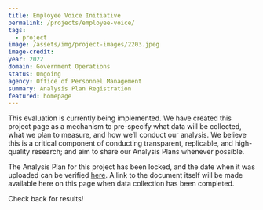 ```yaml
---
title: Employee Voice Initiative
permalink: /projects/employee-voice/
tags: 
  - project
image: /assets/img/project-images/2203.jpeg
image-credit: 
year: 2022
domain: Government Operations
status: Ongoing
agency: Office of Personnel Management
summary: Analysis Plan Registration
featured: homepage
---
```


This evaluation is currently being implemented. We have created this project page as a mechanism to pre-specify what data will be collected, what we plan to measure, and how we’ll conduct our analysis. We believe this is a critical component of conducting transparent, replicable, and high-quality research; and aim to share our Analysis Plans whenever possible.

The Analysis Plan for this project has been locked, and the date when it was uploaded can be verified <a href="https://github.com/gsa-oes/office-of-evaluation-sciences/commits/master/assets/analysis/2101 - 3 - Analysis Plan - Final.pdf">here</a>. A link to the document itself will be made available here on this page when data collection has been completed. 

Check back for results!
